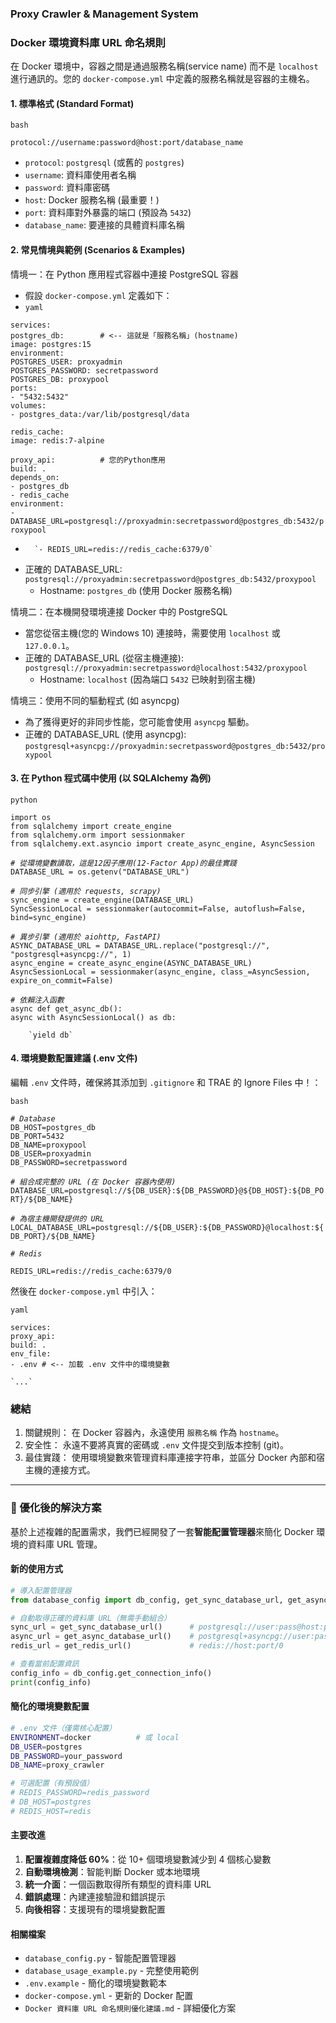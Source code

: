 ### **Proxy Crawler & Management System**

### **Docker 環境資料庫 URL 命名規則**

在 Docker 環境中，容器之間是通過服務名稱(service name) 而不是 `localhost` 進行通訊的。您的 `docker-compose.yml` 中定義的服務名稱就是容器的主機名。

#### **1\. 標準格式 (Standard Format)**

`bash`

`protocol://username:password@host:port/database_name`

* `protocol`: `postgresql` (或舊的 `postgres`)  
* `username`: 資料庫使用者名稱  
* `password`: 資料庫密碼  
* `host`: Docker 服務名稱 (最重要！)  
* `port`: 資料庫對外暴露的端口 (預設為 `5432`)  
* `database_name`: 要連接的具體資料庫名稱

#### **2\. 常見情境與範例 (Scenarios & Examples)**

情境一：在 Python 應用程式容器中連接 PostgreSQL 容器

* 假設 `docker-compose.yml` 定義如下：  
* `yaml`

`services:`  
  `postgres_db:        # <-- 這就是「服務名稱」(hostname)`  
    `image: postgres:15`  
    `environment:`  
      `POSTGRES_USER: proxyadmin`  
      `POSTGRES_PASSWORD: secretpassword`  
      `POSTGRES_DB: proxypool`  
    `ports:`  
      `- "5432:5432"`  
    `volumes:`  
      `- postgres_data:/var/lib/postgresql/data`

  `redis_cache:`  
    `image: redis:7-alpine`

  `proxy_api:          # 您的Python應用`  
    `build: .`  
    `depends_on:`  
      `- postgres_db`  
      `- redis_cache`  
    `environment:`  
      `- DATABASE_URL=postgresql://proxyadmin:secretpassword@postgres_db:5432/proxypool`

*       `- REDIS_URL=redis://redis_cache:6379/0`  
* 正確的 DATABASE\_URL:  
  `postgresql://proxyadmin:secretpassword@postgres_db:5432/proxypool`  
  * Hostname: `postgres_db` (使用 Docker 服務名稱)

情境二：在本機開發環境連接 Docker 中的 PostgreSQL

* 當您從宿主機(您的 Windows 10\) 連接時，需要使用 `localhost` 或 `127.0.0.1`。  
* 正確的 DATABASE\_URL (從宿主機連接):  
  `postgresql://proxyadmin:secretpassword@localhost:5432/proxypool`  
  * Hostname: `localhost` (因為端口 `5432` 已映射到宿主機)

情境三：使用不同的驅動程式 (如 asyncpg)

* 為了獲得更好的非同步性能，您可能會使用 `asyncpg` 驅動。  
* 正確的 DATABASE\_URL (使用 asyncpg):  
  `postgresql+asyncpg://proxyadmin:secretpassword@postgres_db:5432/proxypool`

#### **3\. 在 Python 程式碼中使用 (以 SQLAlchemy 為例)**

`python`

`import os`  
`from sqlalchemy import create_engine`  
`from sqlalchemy.orm import sessionmaker`  
`from sqlalchemy.ext.asyncio import create_async_engine, AsyncSession`

*`# 從環境變數讀取，這是12因子應用(12-Factor App)的最佳實踐`*  
`DATABASE_URL = os.getenv("DATABASE_URL")`

*`# 同步引擎 (適用於 requests, scrapy)`*  
`sync_engine = create_engine(DATABASE_URL)`  
`SyncSessionLocal = sessionmaker(autocommit=False, autoflush=False, bind=sync_engine)`

*`# 異步引擎 (適用於 aiohttp, FastAPI)`*  
`ASYNC_DATABASE_URL = DATABASE_URL.replace("postgresql://", "postgresql+asyncpg://", 1)`  
`async_engine = create_async_engine(ASYNC_DATABASE_URL)`  
`AsyncSessionLocal = sessionmaker(async_engine, class_=AsyncSession, expire_on_commit=False)`

*`# 依賴注入函數`*  
`async def get_async_db():`  
    `async with AsyncSessionLocal() as db:`

        `yield db`

#### **4\. 環境變數配置建議 (.env 文件)**

編輯 `.env` 文件時，確保將其添加到 `.gitignore` 和 TRAE 的 Ignore Files 中！：

`bash`

*`# Database`*  
`DB_HOST=postgres_db`  
`DB_PORT=5432`  
`DB_NAME=proxypool`  
`DB_USER=proxyadmin`  
`DB_PASSWORD=secretpassword`

*`# 組合成完整的 URL (在 Docker 容器內使用)`*  
`DATABASE_URL=postgresql://${DB_USER}:${DB_PASSWORD}@${DB_HOST}:${DB_PORT}/${DB_NAME}`

*`# 為宿主機開發提供的 URL`*  
`LOCAL_DATABASE_URL=postgresql://${DB_USER}:${DB_PASSWORD}@localhost:${DB_PORT}/${DB_NAME}`

*`# Redis`*

`REDIS_URL=redis://redis_cache:6379/0`

然後在 `docker-compose.yml` 中引入：

`yaml`

`services:`  
  `proxy_api:`  
    `build: .`  
    `env_file:`  
      `- .env # <-- 加載 .env 文件中的環境變數`

    `...`

### **總結**

1. 關鍵規則： 在 Docker 容器內，永遠使用 `服務名稱` 作為 `hostname`。  
2. 安全性： 永遠不要將真實的密碼或 `.env` 文件提交到版本控制 (git)。  
3. 最佳實踐： 使用環境變數來管理資料庫連接字符串，並區分 Docker 內部和宿主機的連接方式。

---

### **🚀 優化後的解決方案**

基於上述複雜的配置需求，我們已經開發了一套**智能配置管理器**來簡化 Docker 環境的資料庫 URL 管理。

#### **新的使用方式**

```python
# 導入配置管理器
from database_config import db_config, get_sync_database_url, get_async_database_url, get_redis_url

# 自動取得正確的資料庫 URL（無需手動組合）
sync_url = get_sync_database_url()      # postgresql://user:pass@host:port/db
async_url = get_async_database_url()    # postgresql+asyncpg://user:pass@host:port/db
redis_url = get_redis_url()             # redis://host:port/0

# 查看當前配置資訊
config_info = db_config.get_connection_info()
print(config_info)
```

#### **簡化的環境變數配置**

```bash
# .env 文件（僅需核心配置）
ENVIRONMENT=docker          # 或 local
DB_USER=postgres
DB_PASSWORD=your_password
DB_NAME=proxy_crawler

# 可選配置（有預設值）
# REDIS_PASSWORD=redis_password
# DB_HOST=postgres
# REDIS_HOST=redis
```

#### **主要改進**

1. **配置複雜度降低 60%**：從 10+ 個環境變數減少到 4 個核心變數
2. **自動環境檢測**：智能判斷 Docker 或本地環境
3. **統一介面**：一個函數取得所有類型的資料庫 URL
4. **錯誤處理**：內建連接驗證和錯誤提示
5. **向後相容**：支援現有的環境變數配置

#### **相關檔案**

- `database_config.py` - 智能配置管理器
- `database_usage_example.py` - 完整使用範例
- `.env.example` - 簡化的環境變數範本
- `docker-compose.yml` - 更新的 Docker 配置
- `Docker 資料庫 URL 命名規則優化建議.md` - 詳細優化方案

